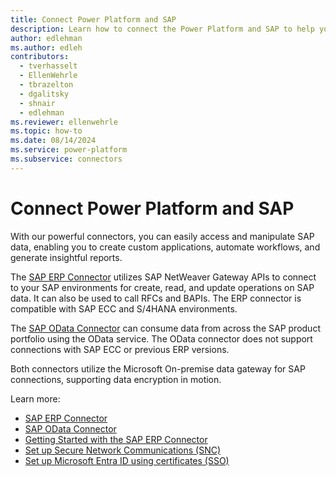 ```yaml
---
title: Connect Power Platform and SAP
description: Learn how to connect the Power Platform and SAP to help you quickly build, extend, and deploy solutions that improve daily workflows that interact with SAP.
author: edlehman
ms.author: edleh
contributors: 
  - tverhasselt
  - EllenWehrle
  - tbrazelton
  - dgalitsky
  - shnair
  - edlehman
ms.reviewer: ellenwehrle
ms.topic: how-to
ms.date: 08/14/2024
ms.service: power-platform
ms.subservice: connectors
---
```


# Connect Power Platform and SAP

With our powerful connectors, you can easily access and manipulate SAP data, enabling you to create custom applications, automate workflows, and generate insightful reports.

The [SAP ERP Connector](/connectors/saperp/) utilizes SAP NetWeaver Gateway APIs to connect to your SAP environments for create, read, and update operations on SAP data. It can also be used to call RFCs and BAPIs. The ERP connector is compatible with SAP ECC and S/4HANA environments.

The [SAP OData Connector](/connectors/sapodata/) can consume data from across the SAP product portfolio using the OData service. The OData connector does not support connections with SAP ECC or previous ERP versions.

Both connectors utilize the Microsoft On-premise data gateway for SAP connections, supporting data encryption in motion. 

Learn more:
 - [SAP ERP Connector](/connectors/saperp/)
 - [SAP OData Connector](/connectors/sapodata/)
 - [Getting Started with the SAP ERP Connector](guides/getting-started-with-the-sap-erp-connector.md)
 - [Set up Secure Network Communications (SNC)](guides/set-up-secure-network-communications.md)
 - [Set up Microsoft Entra ID using certificates (SSO)](guides/set-up-microsoft-entra-id-with-certificates.md)
